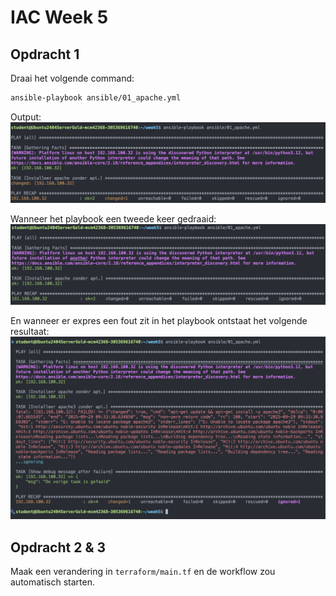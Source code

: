 # IAC Week 5

## Opdracht 1
Draai het volgende command:
```bash
ansible-playbook ansible/01_apache.yml 
```

Output:
![Opdracht 1](images/opdracht_1.png)

Wanneer het playbook een tweede keer gedraaid:
![Opdracht 1](images/opdracht_1_1.png)

En wanneer er expres een fout zit in het playbook ontstaat het volgende resultaat:
![Opdracht 1](images/opdracht_1_2.png)

## Opdracht 2 & 3
Maak een verandering in `terraform/main.tf` en de workflow zou automatisch starten.